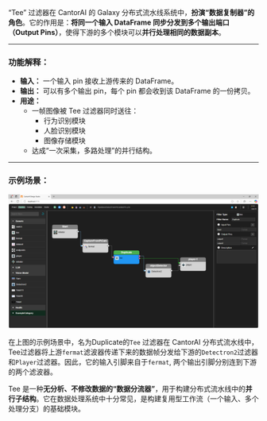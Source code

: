 “Tee” 过滤器在 CantorAI 的 Galaxy 分布式流水线系统中，**扮演“数据复制器”的角色**。它的作用是：**将同一个输入 DataFrame 同步分发到多个输出端口（Output Pins）**，使得下游的多个模块可以**并行处理相同的数据副本**。

------

### 功能解释：

- **输入：** 一个输入 pin 接收上游传来的 DataFrame。
- **输出：** 可以有多个输出 pin，每个 pin 都会收到该 DataFrame 的一份拷贝。
- **用途：**
  - 一帧图像被 Tee 过滤器同时送往：
    - 行为识别模块
    - 人脸识别模块
    - 图像存储模块
  - 达成“一次采集，多路处理”的并行结构。

------

### 示例场景：

![image-20250501062746080](/images/tee-filter.png)

在上图的示例场景中，名为Duplicate的`Tee` 过滤器在 CantorAI 分布式流水线中，Tee过滤器将上游`fermat`滤波器传递下来的数据帧分发给下游的`Detectron2`过滤器和`Player`过滤器。因此，它的输入引脚来自于`fermat`, 两个输出引脚分别连到下游的两个滤波器。

Tee 是一种**无分析、不修改数据的“数据分流器”**，用于构建分布式流水线中的**并行子结构**。它在数据处理系统中十分常见，是构建复用型工作流（一个输入、多个处理分支）的基础模块。

